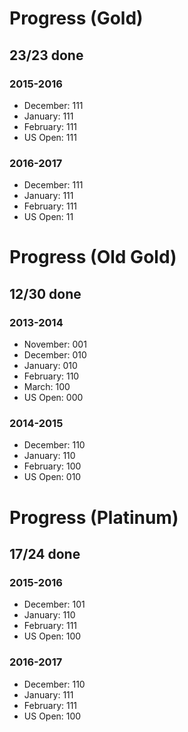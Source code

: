 # Progress (Gold)
## 23/23 done
### 2015-2016
* December: 111
* January: 111
* February: 111
* US Open: 111

### 2016-2017
* December: 111
* January: 111
* February: 111
* US Open: 11

# Progress (Old Gold)
## 12/30 done
### 2013-2014
* November: 001
* December: 010
* January: 010
* February: 110
* March: 100
* US Open: 000

### 2014-2015
* December: 110
* January: 110
* February: 100
* US Open: 010

# Progress (Platinum)
## 17/24 done
### 2015-2016
* December: 101
* January: 110
* February: 111
* US Open: 100

### 2016-2017
* December: 110
* January: 111
* February: 111
* US Open: 100
